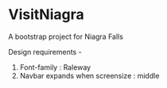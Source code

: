 # VisitNiagra
A bootstrap project for Niagra Falls

Design requirements - 
1. Font-family : Raleway
2. Navbar expands when screensize : middle
